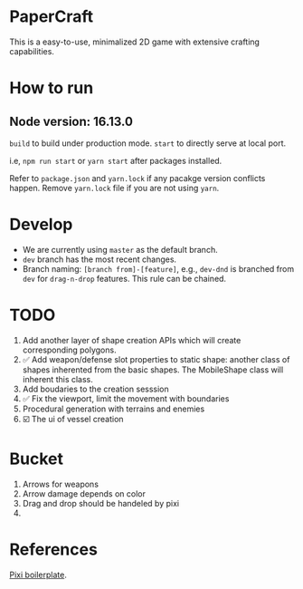 # PaperCraft

This is a easy-to-use, minimalized 2D game with extensive crafting capabilities.

# How to run

## Node version: 16.13.0

`build` to build under production mode.
`start` to directly serve at local port.

i.e, `npm run start` or `yarn start` after packages installed.

Refer to `package.json` and `yarn.lock` if any pacakge version conflicts happen. Remove `yarn.lock` file if you are not using `yarn`.



# Develop

- We are currently using `master` as the default branch.
- `dev` branch has the most recent changes.
- Branch naming: `[branch from]-[feature]`, e.g., `dev-dnd` is branched from `dev` for `drag-n-drop` features. This rule can be chained.

# TODO

1. Add another layer of shape creation APIs which will create corresponding polygons.
2. ✅ Add weapon/defense slot properties to static shape: another class of shapes inherented from the basic shapes. The MobileShape class will inherent this class.
3. Add boudaries to the creation sesssion
4. ✅ Fix the viewport, limit the movement with boundaries
5. Procedural generation with terrains and enemies
6. ☑️ The ui of vessel creation

# Bucket
1. Arrows for weapons
2. Arrow damage depends on color
3. Drag and drop should be handeled by pixi
4. 

# References

[Pixi boilerplate](https://github.com/dopamine-lab/pixi-boilerplate).
